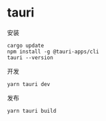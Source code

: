 # tauri

安装

~~~
cargo update
npm install -g @tauri-apps/cli
tauri --version
~~~

 
开发

~~~
yarn tauri dev
~~~

发布

~~~
yarn tauri build
~~~
